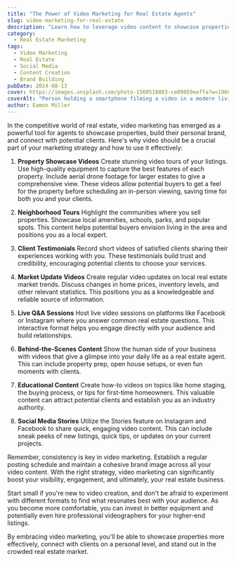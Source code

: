 ```yaml
---
title: "The Power of Video Marketing for Real Estate Agents"
slug: video-marketing-for-real-estate
description: "Learn how to leverage video content to showcase properties, build your brand, and connect with potential clients in the real estate market."
category:
  - Real Estate Marketing
tags:
  - Video Marketing
  - Real Estate
  - Social Media
  - Content Creation
  - Brand Building
pubDate: 2024-08-13
cover: https://images.unsplash.com/photo-1560518883-ce09059eeffa?w=1960&h=1102&auto=format&fit=crop&q=60&ixlib=rb-4.0.3&ixid=M3wxMjA3fDB8MHxzZWFyY2h8Mnx8cmVhbCUyMGVzdGF0ZXxlbnwwfDB8MHx8fDI%3D
coverAlt: "Person holding a smartphone filming a video in a modern living room"
author: Eamon Miller
---
```


In the competitive world of real estate, video marketing has emerged as a powerful tool for agents to showcase properties, build their personal brand, and connect with potential clients. Here's why video should be a crucial part of your marketing strategy and how to use it effectively:

1. **Property Showcase Videos**
   Create stunning video tours of your listings. Use high-quality equipment to capture the best features of each property. Include aerial drone footage for larger estates to give a comprehensive view. These videos allow potential buyers to get a feel for the property before scheduling an in-person viewing, saving time for both you and your clients.

2. **Neighborhood Tours**
   Highlight the communities where you sell properties. Showcase local amenities, schools, parks, and popular spots. This content helps potential buyers envision living in the area and positions you as a local expert.

3. **Client Testimonials**
   Record short videos of satisfied clients sharing their experiences working with you. These testimonials build trust and credibility, encouraging potential clients to choose your services.

4. **Market Update Videos**
   Create regular video updates on local real estate market trends. Discuss changes in home prices, inventory levels, and other relevant statistics. This positions you as a knowledgeable and reliable source of information.

5. **Live Q&A Sessions**
   Host live video sessions on platforms like Facebook or Instagram where you answer common real estate questions. This interactive format helps you engage directly with your audience and build relationships.

6. **Behind-the-Scenes Content**
   Show the human side of your business with videos that give a glimpse into your daily life as a real estate agent. This can include property prep, open house setups, or even fun moments with clients.

7. **Educational Content**
   Create how-to videos on topics like home staging, the buying process, or tips for first-time homeowners. This valuable content can attract potential clients and establish you as an industry authority.

8. **Social Media Stories**
   Utilize the Stories feature on Instagram and Facebook to share quick, engaging video content. This can include sneak peeks of new listings, quick tips, or updates on your current projects.

Remember, consistency is key in video marketing. Establish a regular posting schedule and maintain a cohesive brand image across all your video content. With the right strategy, video marketing can significantly boost your visibility, engagement, and ultimately, your real estate business.

Start small if you're new to video creation, and don't be afraid to experiment with different formats to find what resonates best with your audience. As you become more comfortable, you can invest in better equipment and potentially even hire professional videographers for your higher-end listings.

By embracing video marketing, you'll be able to showcase properties more effectively, connect with clients on a personal level, and stand out in the crowded real estate market.